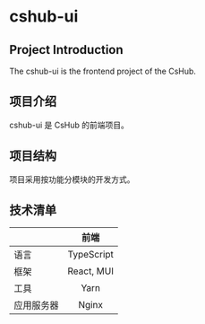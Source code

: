 # cshub-ui

## Project Introduction

The cshub-ui is the frontend project of the CsHub.

## 项目介绍

cshub-ui 是 CsHub 的前端项目。

## 项目结构

项目采用按功能分模块的开发方式。

## 技术清单

| | 前端 |
| :----- | :----: |
| 语言 | TypeScript |
| 框架 | React, MUI |
| 工具 | Yarn |
| 应用服务器 | Nginx |

